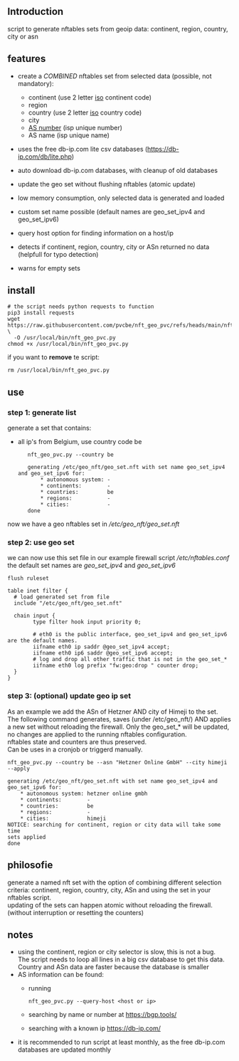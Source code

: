 ## Introduction
script to generate nftables sets from geoip data: continent, region, country, city or asn

## features
* create a *COMBINED* nftables set from selected data (possible, not mandatory):
  * continent (use 2 letter [iso](https://en.wikipedia.org/wiki/ISO_3166-1) continent code)
  * region
  * country (use 2 letter [iso](https://en.wikipedia.org/wiki/ISO_3166-1) country code)
  * city
  * [AS number](https://en.wikipedia.org/wiki/Autonomous_system_%28Internet%29) (isp unique number)
  * AS name (isp unique name)

* uses the free db-ip.com lite csv databases (https://db-ip.com/db/lite.php)
* auto download db-ip.com databases, with cleanup of old databases
* update the geo set without flushing nftables (atomic update)
* low memory consumption, only selected data is generated and loaded
* custom set name possible (default names are geo_set_ipv4 and geo_set_ipv6)
* query host option for finding information on a host/ip
* detects if continent, region, country, city or ASn returned no data (helpfull for typo detection)
* warns for empty sets 

## install

    # the script needs python requests to function
    pip3 install requests
    wget https://raw.githubusercontent.com/pvcbe/nft_geo_pvc/refs/heads/main/nft_geo_pvc.py \
      -O /usr/local/bin/nft_geo_pvc.py
    chmod +x /usr/local/bin/nft_geo_pvc.py 

if you want to **remove** te script:

    rm /usr/local/bin/nft_geo_pvc.py
 
## use 

### step 1: generate list
generate a set that contains:
* all ip's from Belgium, use country code be

         nft_geo_pvc.py --country be
    
         generating /etc/geo_nft/geo_set.nft with set name geo_set_ipv4 and geo_set_ipv6 for:
             * autonomous system: -
             * continents:        -
             * countries:         be
             * regions:           -
             * cities:            -
         done

now we have a geo nftables set in */etc/geo_nft/geo_set.nft* 

### step 2: use geo set
we can now use this set file in our example firewall script */etc/nftables.conf*
the default set names are *geo_set_ipv4* and *geo_set_ipv6*

    flush ruleset

    table inet filter {
      # load generated set from file
      include "/etc/geo_nft/geo_set.nft"

      chain input {
            type filter hook input priority 0;
    
            # eth0 is the public interface, geo_set_ipv4 and geo_set_ipv6 are the default names.
            iifname eth0 ip saddr @geo_set_ipv4 accept;
            iifname eth0 ip6 saddr @geo_set_ipv6 accept;
            # log and drop all other traffic that is not in the geo_set_*
            iifname eth0 log prefix "fw:geo:drop " counter drop;
      }
    }
   

### step 3: (optional) update geo ip set
As an example we add the ASn of Hetzner AND city of Himeji to the set.  
The following command generates, saves (under /etc/geo_nft/) AND applies a new set without reloading the firewall.
Only the geo_set_* will be updated, no changes are applied to the running nftables configuration.  
nftables state and counters are thus preserved.  
Can be uses in a cronjob or triggerd manually.

    nft_geo_pvc.py --country be --asn "Hetzner Online GmbH" --city himeji --apply

    generating /etc/geo_nft/geo_set.nft with set name geo_set_ipv4 and geo_set_ipv6 for:
        * autonomous system: hetzner online gmbh
        * continents:        -
        * countries:         be
        * regions:           -
        * cities:            himeji
    NOTICE: searching for continent, region or city data will take some time
    sets applied
    done


## philosofie
generate a named nft set with the option of combining different selection criteria: continent, region, country, city, ASn 
and using the set in your nftables script.  
updating of the sets can happen atomic without reloading the firewall. (without interruption or resetting the counters)


## notes
* using the continent, region or city selector is slow, this is not a bug.  
  The script needs to loop all lines in a big csv database to get this data.
  Country and ASn data are faster because the database is smaller
* AS information can be found:
  * running
  
        nft_geo_pvc.py --query-host <host or ip>

  * searching by name or number at https://bgp.tools/ 
  * searching with a known ip https://db-ip.com/
* it is recommended to run script at least monthly, as the free db-ip.com databases are updated monthly


